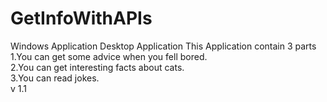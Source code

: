 # GetInfoWithAPIs
Windows Application
Desktop Application This Application contain 3 parts\
1.You can get some advice when you fell bored.\
2.You can get interesting facts about cats.\
3.You can read jokes.\
v 1.1
